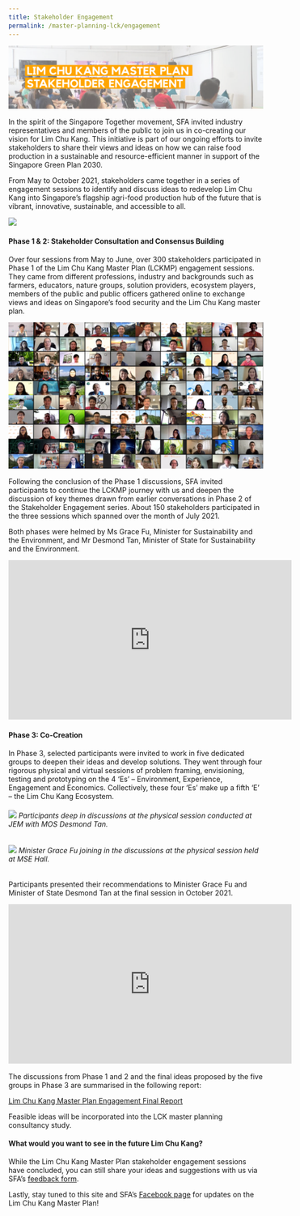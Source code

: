 ```yaml
---
title: Stakeholder Engagement
permalink: /master-planning-lck/engagement
---
```

![Alt text for image on Isomer site](/images/Stakeholder%20Engagement.png)

In the spirit of the Singapore Together movement, SFA invited industry representatives and members of the public to join us in co-creating our vision for Lim Chu Kang. This initiative is part of our ongoing efforts to invite stakeholders to share their views and ideas on how we can raise food production in a sustainable and resource-efficient manner in support of the Singapore Green Plan 2030.

From May to October 2021, stakeholders came together in a series of engagement sessions to identify and discuss ideas to redevelop Lim Chu Kang into Singapore’s flagship agri-food production hub of the future that is vibrant, innovative, sustainable, and accessible to all.

![](/images/lckmp%20roadmap%20draft%202.jpg)

#### **Phase 1 & 2: Stakeholder Consultation and Consensus Building**

Over four sessions from May to June, over 300 stakeholders participated in Phase 1 of the Lim Chu Kang Master Plan (LCKMP) engagement sessions.  They came from different professions, industry and backgrounds such as farmers, educators, nature groups, solution providers, ecosystem players, members of the public and public officers gathered online to exchange views and ideas on Singapore’s food security and the Lim Chu Kang master plan.
 
![](/images/Picture1.png)
 
Following the conclusion of the Phase 1 discussions, SFA invited participants to continue the LCKMP journey with us and deepen the discussion of key themes drawn from earlier conversations in Phase 2 of the Stakeholder Engagement series.  About 150 stakeholders participated in the three sessions which spanned over the month of July 2021.

Both phases were helmed by Ms Grace Fu, Minister for Sustainability and the Environment, and Mr Desmond Tan, Minister of State for Sustainability and the Environment.
 
<iframe width="560" height="315" src="https://www.youtube.com/embed/LsTPwKmvkvw" title="YouTube video player" frameborder="0" allow="accelerometer; autoplay; clipboard-write; encrypted-media; gyroscope; picture-in-picture" allowfullscreen></iframe> 


#### **Phase 3: Co-Creation**

In Phase 3, selected participants were invited to work in five dedicated groups to deepen their ideas and develop solutions.  They went through four rigorous physical and virtual sessions of problem framing, envisioning, testing and prototyping on the 4 ‘Es’ – Environment, Experience, Engagement and Economics.  Collectively, these four ‘Es’ make up a fifth ‘E’ – the Lim Chu Kang Ecosystem.

###### ![](/images/168A8065.jpg) Participants deep in discussions at the physical session conducted at JEM with MOS Desmond Tan. 

###### ![](/images/SFA%20LCKMP-39.jpg) Minister Grace Fu joining in the discussions at the physical session held at MSE Hall.

Participants presented their recommendations to Minister Grace Fu and Minister of State Desmond Tan at the final session in October 2021.    

<iframe width="560" height="315" src="https://www.youtube.com/embed/MyaiYQEXr7U" title="YouTube video player" frameborder="0" allow="accelerometer; autoplay; clipboard-write; encrypted-media; gyroscope; picture-in-picture" allowfullscreen></iframe> 

The discussions from Phase 1 and 2 and the final ideas proposed by the five groups in Phase 3 are summarised in the following report:

[Lim Chu Kang Master Plan Engagement Final Report](/files/SFA%20-%20Final%20Report%20-%2015%20Mar%20v0.9.pdf)

Feasible ideas will be incorporated into the LCK master planning consultancy study.

#### What would you want to see in the future Lim Chu Kang?

While the Lim Chu Kang Master Plan stakeholder engagement sessions have concluded, you can still share your ideas and suggestions with us via SFA’s [feedback form](https://sfa.gov.sg/feedback.).

Lastly, stay tuned to this site and SFA’s [Facebook page](https://www.facebook.com/SGFoodAgency/) for updates on the Lim Chu Kang Master Plan!